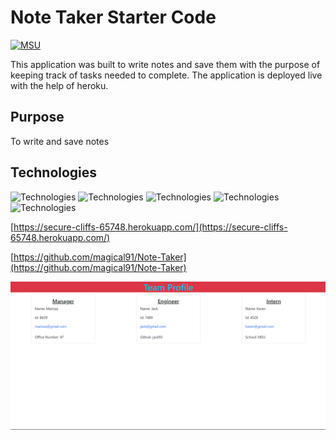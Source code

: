 # Note Taker Starter Code
[![MSU](https://img.shields.io/badge/MSU-Coding%20Bootcamp-green/)](https://bootcamp.msu.edu/)

This application was built to write notes and save them with the purpose of keeping track of tasks needed to complete. The application is deployed live with the help of heroku.

## Purpose

To write and save notes

## Technologies

![Technologies](https://img.shields.io/badge/-Git-F05032?logo=Git&logoColor=white)
![Technologies](https://img.shields.io/badge/-JavaScript-007396?logo=JavaScript&logoColor=white)
![Technologies](https://img.shields.io/badge/-Node.js-339933?logo=Node.js&logoColor=white)
![Technologies](https://img.shields.io/badge/-npm-CB3837?logo=npm&logoColor=white)
![Technologies](https://img.shields.io/badge/-Express-000000?logo=&logoColor=white)

[https://secure-cliffs-65748.herokuapp.com/](https://secure-cliffs-65748.herokuapp.com/)

[https://github.com/magical91/Note-Taker](https://github.com/magical91/Note-Taker)

![Screen Shot](https://github.com/magical91/Team-Profile-Generator/blob/main/images/sc1.png?raw=true)